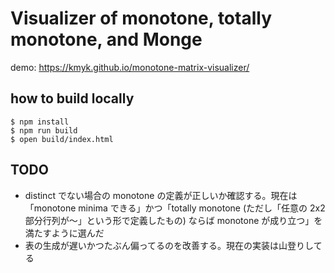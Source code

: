 # Visualizer of monotone, totally monotone, and Monge

demo: <https://kmyk.github.io/monotone-matrix-visualizer/>

## how to build locally

``` console
$ npm install
$ npm run build
$ open build/index.html
```

## TODO

-   distinct でない場合の monotone の定義が正しいか確認する。現在は「monotone minima できる」かつ「totally monotone (ただし「任意の 2x2 部分行列が〜」という形で定義したもの) ならば monotone が成り立つ」を満たすように選んだ
-   表の生成が遅いかつたぶん偏ってるのを改善する。現在の実装は山登りしてる
